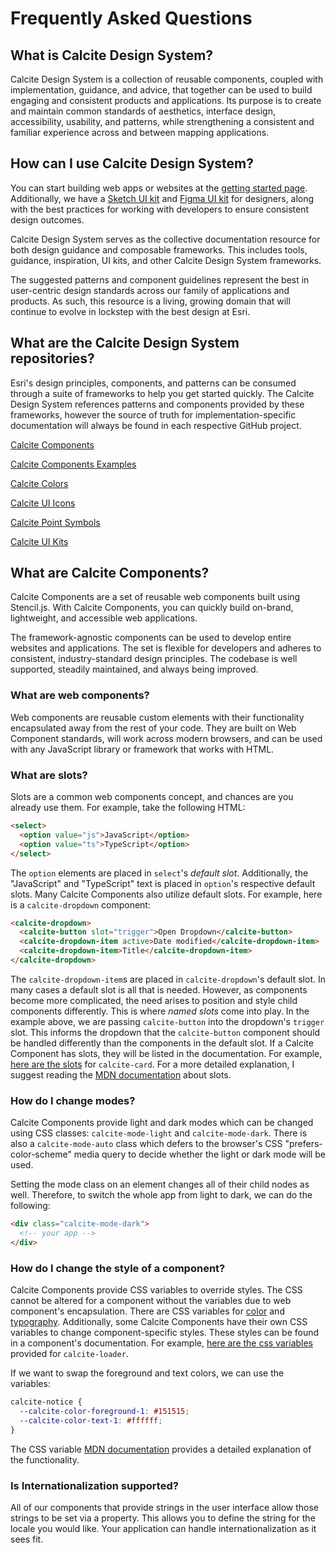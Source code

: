 # Frequently Asked Questions

## What is Calcite Design System?

Calcite Design System is a collection of reusable components, coupled with implementation, guidance, and advice, that together can be used to build engaging and consistent products and applications. Its purpose is to create and maintain common standards of aesthetics, interface design, accessibility, usability, and patterns, while strengthening a consistent and familiar experience across and between mapping applications.

## How can I use Calcite Design System?

You can start building web apps or websites at the [getting started page](https://developers.arcgis.com/calcite-design-system/get-started/). Additionally, we have a [Sketch UI kit](https://developers.arcgis.com/calcite-design-system/sketch-ui-kit/) and [Figma UI kit](https://developers.arcgis.com/calcite-design-system/figma-ui-kit/) for designers, along with the best practices for working with developers to ensure consistent design outcomes.

Calcite Design System serves as the collective documentation resource for both design guidance and composable frameworks. This includes tools, guidance, inspiration, UI kits, and other Calcite Design System frameworks.

The suggested patterns and component guidelines represent the best in user-centric design standards across our family of applications and products. As such, this resource is a living, growing domain that will continue to evolve in lockstep with the best design at Esri.

## What are the Calcite Design System repositories?

Esri's design principles, components, and patterns can be consumed through a suite of frameworks to help you get started quickly. The Calcite Design System references patterns and components provided by these frameworks, however the source of truth for implementation-specific documentation will always be found in each respective GitHub project.

[Calcite Components](https://github.com/Esri/calcite-design-system)

[Calcite Components Examples](https://github.com/Esri/calcite-components-examples)

[Calcite Colors](https://github.com/Esri/calcite-colors)

[Calcite UI Icons](https://github.com/Esri/calcite-ui-icons)

[Calcite Point Symbols](https://github.com/Esri/calcite-point-symbols)

[Calcite UI Kits](https://github.com/Esri/calcite-ui-kits)

## What are Calcite Components?

Calcite Components are a set of reusable web components built using Stencil.js. With Calcite Components, you can quickly build on-brand, lightweight, and accessible web applications.

The framework-agnostic components can be used to develop entire websites and applications. The set is flexible for developers and adheres to consistent, industry-standard design principles. The codebase is well supported, steadily maintained, and always being improved.

### What are web components?

Web components are reusable custom elements with their functionality encapsulated away from the rest of your code. They are built on Web Component standards, will work across modern browsers, and can be used with any JavaScript library or framework that works with HTML.

### What are slots?

Slots are a common web components concept, and chances are you already use them. For example, take the following HTML:

```html
<select>
  <option value="js">JavaScript</option>
  <option value="ts">TypeScript</option>
</select>
```

The `option` elements are placed in `select`'s *default slot*. Additionally, the "JavaScript" and "TypeScript" text is placed in `option`'s respective default slots. Many Calcite Components also utilize default slots. For example, here is a `calcite-dropdown` component:

```html
<calcite-dropdown>
  <calcite-button slot="trigger">Open Dropdown</calcite-button>
  <calcite-dropdown-item active>Date modified</calcite-dropdown-item>
  <calcite-dropdown-item>Title</calcite-dropdown-item>
</calcite-dropdown>
```

The `calcite-dropdown-item`s are placed in `calcite-dropdown`'s default slot. In many cases a default slot is all that is needed. However, as components become more complicated, the need arises to position and style child components differently. This is where *named slots* come into play. In the example above, we are passing `calcite-button` into the dropdown's `trigger` slot. This informs the dropdown that the `calcite-button` component should be handled differently than the components in the default slot. If a Calcite Component has slots, they will be listed in the documentation. For example, [here are the slots](https://developers.arcgis.com/calcite-design-system/components/card/#component-api-slots) for `calcite-card`. For a more detailed explanation, I suggest reading the [MDN documentation](https://developer.mozilla.org/en-US/docs/Web/Web_Components/Using_templates_and_slots#adding_flexibility_with_slots) about slots.

### How do I change modes?

Calcite Components provide light and dark modes which can be changed using CSS classes: `calcite-mode-light` and `calcite-mode-dark`. There is also a `calcite-mode-auto` class which defers to the browser's CSS "prefers-color-scheme" media query to decide whether the light or dark mode will be used.

Setting the mode class on an element changes all of their child nodes as well. Therefore, to switch the whole app from light to dark, we can do the following:

```html
<div class="calcite-mode-dark">
  <!-- your app -->
</div>
```

### How do I change the style of a component?

Calcite Components provide CSS variables to override styles. The CSS cannot be altered for a component without the variables due to web component's encapsulation. There are CSS variables for [color](https://developers.arcgis.com/calcite-design-system/foundations/colors/) and [typography](https://developers.arcgis.com/calcite-design-system/foundations/type/). Additionally, some Calcite Components have their own CSS variables to change component-specific styles. These styles can be found in a component's documentation. For example, [here are the css variables](https://developers.arcgis.com/calcite-design-system/components/loader/#component-api-styles) provided for `calcite-loader`.

If we want to swap the foreground and text colors, we can use the variables:

```css
calcite-notice {
  --calcite-color-foreground-1: #151515;
  --calcite-color-text-1: #ffffff;
}
```

The CSS variable [MDN documentation](https://developer.mozilla.org/en-US/docs/Web/CSS/Using_CSS_custom_properties) provides a detailed explanation of the functionality.

### Is Internationalization supported?

All of our components that provide strings in the user interface allow those strings to be set via a property. This allows you to define the string for the locale you would like. Your application can handle internationalization as it sees fit.
